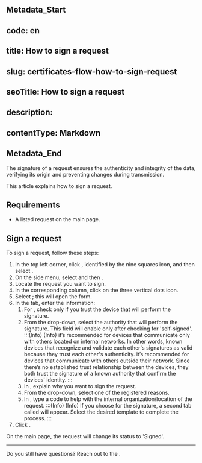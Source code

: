 ## Metadata_Start 
## code: en
## title: How to sign a request 
## slug: certificates-flow-how-to-sign-request 
## seoTitle: How to sign a request 
## description:  
## contentType: Markdown 
## Metadata_End
The signature of a request ensures the authenticity and integrity of the data, verifying its origin and preventing changes during transmission. 

This article explains how to sign a request.

## Requirements
* A listed request on the  main page.

## Sign a request

To sign a request, follow these steps:

1. In the top left corner, click , identified by the nine squares icon, and then select .
2. On the side menu, select  and then .
3. Locate the request you want to sign.
4. In the corresponding  column, click on the three vertical dots icon.
5. Select ; this will open the  form.
6. In the  tab, enter the information:
    1. For , check  only if you trust the device that will perform the signature.
    2. From the  drop-down, select the authority that will perform the signature. This field will enable only after checking  for 'self-signed'.
     :::(Info) (Info)
     it’s recommended for devices that communicate only with others located on internal networks. In other words, known devices that recognize and validate each other's signatures as valid because they trust each other's authenticity.
     it’s recommended for devices that communicate with others outside their network. Since there’s no established trust relationship between the devices, they both trust the signature of a known authority that confirm the devices' identity.
    :::
    3. In , explain why you want to sign the request.
    4. From the  drop-down, select one of the registered reasons.
    5. In , type a code to help with the internal organization/location of the request. 
:::(Info) (Info)
If you choose  for the signature, a second tab called  will appear. Select the desired template to complete the process. 
:::
7. Click .

On the  main page, the request will change its status to 'Signed'.
***
Do you still have questions? Reach out to the .



